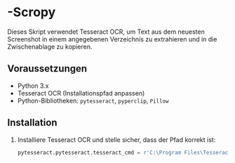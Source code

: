 # -Scropy

Dieses Skript verwendet Tesseract OCR, um Text aus dem neuesten Screenshot in einem angegebenen Verzeichnis zu extrahieren und in die Zwischenablage zu kopieren.

## Voraussetzungen

- Python 3.x
- Tesseract OCR (Installationspfad anpassen)
- Python-Bibliotheken: `pytesseract`, `pyperclip`, `Pillow`

## Installation

1. Installiere Tesseract OCR und stelle sicher, dass der Pfad korrekt ist:
   ```python
   pytesseract.pytesseract.tesseract_cmd = r'C:\Program Files\Tesseract-OCR\tesseract.exe'
